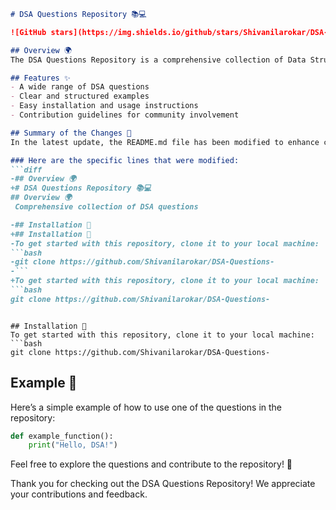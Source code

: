 ```markdown
# DSA Questions Repository 📚💻

![GitHub stars](https://img.shields.io/github/stars/Shivanilarokar/DSA-Questions-?style=social) ![GitHub forks](https://img.shields.io/github/forks/Shivanilarokar/DSA-Questions-?style=social) ![GitHub issues](https://img.shields.io/github/issues/Shivanilarokar/DSA-Questions-)

## Overview 🌍
The DSA Questions Repository is a comprehensive collection of Data Structures and Algorithms (DSA) questions designed to help developers enhance their problem-solving skills.

## Features ✨
- A wide range of DSA questions
- Clear and structured examples
- Easy installation and usage instructions
- Contribution guidelines for community involvement

## Summary of the Changes 📝
In the latest update, the README.md file has been modified to enhance clarity and presentation. The following changes were made:

### Here are the specific lines that were modified:
```diff
-## Overview 🌍
+# DSA Questions Repository 📚💻
## Overview 🌍
 Comprehensive collection of DSA questions

-## Installation 🚨
+## Installation 🚀
-To get started with this repository, clone it to your local machine:
```bash
-git clone https://github.com/Shivanilarokar/DSA-Questions-
-```
+To get started with this repository, clone it to your local machine:
```bash
git clone https://github.com/Shivanilarokar/DSA-Questions-
```
```

## Installation 🚀
To get started with this repository, clone it to your local machine:
```bash
git clone https://github.com/Shivanilarokar/DSA-Questions-
```

## Example 🤖
Here’s a simple example of how to use one of the questions in the repository:
```python
def example_function():
    print("Hello, DSA!")
```

Feel free to explore the questions and contribute to the repository! 🤝

Thank you for checking out the DSA Questions Repository! We appreciate your contributions and feedback.
```